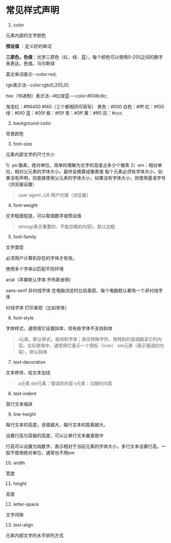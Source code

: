 # 常见样式声明 

1. color

元素内部的文字颜色

**预设值** ：定义好的单词

**三原色，色值**：光学三原色（红、绿、蓝），每个颜色可以使用0-255之间的数字来表达，色值。马尔斯绿

英文单词表示--color:red;

rgb表示法--color:rgb(0,255,0);

hex（16进制）表示法--#红绿蓝---color:#008c8c;

淘宝红：#ff4400  #f40（三个都相同可简写）
黑色：#000
白色：#fff
红：#f00
绿：#0f0
蓝：#00f
紫：#f0f
青：#0ff
黄：#ff0
灰：#ccc

2. background-color

背景颜色

3. font-size

元素内部文字的尺寸大小

1）px:像素，绝对单位，简单的理解为文字的高度占多少个像素
2）em：相对单位，相对父元素的字体大小。最终会换算成像素值
每个元素必须有字体大小，如果没有声明，则直接使用父元素的字体大小，如果没有字体大小，则使用基准字号（浏览器设置）

>user agent ,UA  用户代理（浏览器）

4. font-weight

文字粗细程度，可以取值数字或预设值

>strong(表示重要的、不能忽略的内容)，默认加粗

5. font-family

文字类型  

必须用户计算机存在的字体才有效。

使用多个字体以匹配不同环境

arial（苹果默认字体 乔布斯发明）

sans-serif 非衬线字体 在电脑浏览时比较美观，每个电脑默认都有一个非衬线字体

衬线字体 打印美观（比如宋体）

6.  font-style

字体样式，通常用它设置斜体，但有些字体不支持斜体

>i元素，默认样式，是倾斜字体；表示特殊字符，用特别的语调朗读它的内容。实际使用中，通常用它表示一个图标（icon）
em元素（表示强调的内容），默认斜体

7. text-decoration

文本修饰，给文本加线

>a元素
>del元素：错误的内容
>s元素：过期的内容

8. text-indent

首行文本缩进

9. line-height

每行文本的高度，该值越大，每行文本的距离越大。

设置行高为容器的高度，可以让单行文本垂直居中

行高可以设置为纯数字，表示相对于当前元素的字体大小，多行文本设置行高，一般不使用绝对单位，通常也不用em

10. width

宽度 

11. height

高度

12. letter-space

文字间隙

13. text-align

元素内部文字的水平排列方式
